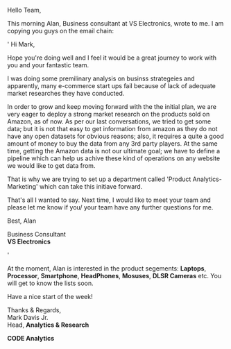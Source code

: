 Hello Team,

This morning Alan, Business consultant at VS Electronics, wrote to me. I am copying you guys on the email chain:

'
Hi Mark,

Hope you're doing well and I feel it would be a great journey to work with you and your fantastic team. 

I was doing some premilinary analysis on businss strategeies and apparently, many e-commerce start ups fail because of lack of adequate market researches they have conducted.

In order to grow and keep moving forward with the the initial plan, we are very eager to deploy a strong market research on the products sold on Amazon, as of now. As per our last conversations, we tried to get some data; but it is not that easy to get information from amazon as they do not have any open datasets for obvious reasons; also, it requires a quite a good amount of money to buy the data from any 3rd party players. At the same time, getting the Amazon data is not our ultimate goal; we have to define a pipeline which can help us achive these kind of operations on any website we would like to get data from. 

That is why we are trying to set up a department called 'Product Analytics- Marketing' which can take this initiave forward.

That's all I wanted to say. Next time, I would like to meet your team and please let me know if you/ your team have any further questions for me. 


Best,
Alan

Business Consultant\
**VS Electronics**

'


At the moment, Alan is interested in the product segements: **Laptops**, **Processor**, **Smartphone**, **HeadPhones**, **Mosuses**, **DLSR Cameras** etc. You will get to know the lists soon.

Have a nice start of the week!



Thanks & Regards,\
Mark Davis Jr.\
Head, **Analytics & Research**

**CODE Analytics**


